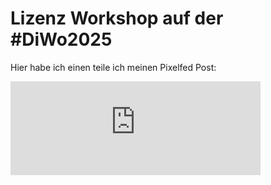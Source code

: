 # Lizenz Workshop auf der #DiWo2025
Hier habe ich einen teile ich meinen Pixelfed Post:
<iframe title="Pixelfed Post Embed" src="https://pixelfed.social/p/AlfSAK/827497206036756729/embed?caption=true&likes=false&layout=full" class="pixelfed__embed" style="max-width: 100%; border: 0" width="400" allowfullscreen="allowfullscreen"></iframe><script async defer src="https://pixelfed.social/embed.js"></script>
